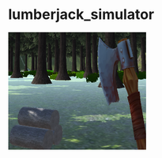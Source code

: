 # lumberjack_simulator


![image](https://github.com/hsiaomartin/lumberjack_simulator/blob/main/%E5%AE%8C%E6%88%90%E5%93%81/chop2.png)
